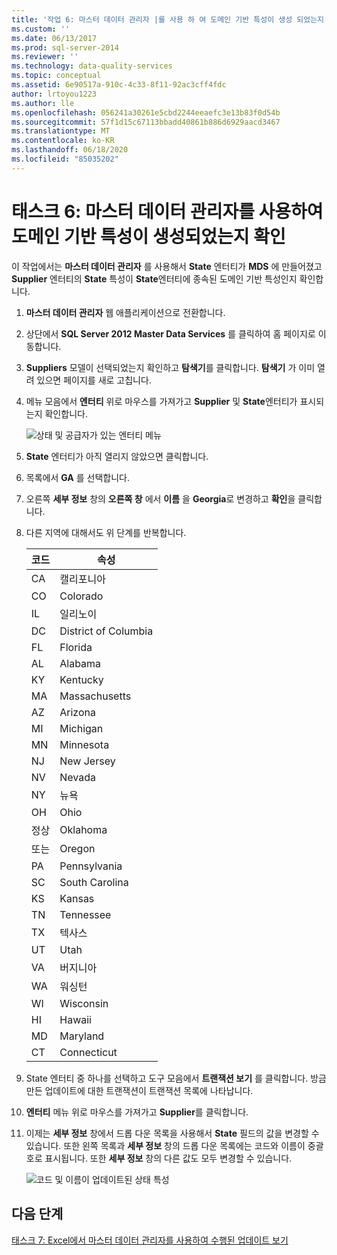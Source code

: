 ```yaml
---
title: '작업 6: 마스터 데이터 관리자 |를 사용 하 여 도메인 기반 특성이 생성 되었는지 확인 Microsoft Docs'
ms.custom: ''
ms.date: 06/13/2017
ms.prod: sql-server-2014
ms.reviewer: ''
ms.technology: data-quality-services
ms.topic: conceptual
ms.assetid: 6e90517a-910c-4c33-8f11-92ac3cff4fdc
author: lrtoyou1223
ms.author: lle
ms.openlocfilehash: 056241a30261e5cbd2244eeaefc3e13b83f0d54b
ms.sourcegitcommit: 57f1d15c67113bbadd40861b886d6929aacd3467
ms.translationtype: MT
ms.contentlocale: ko-KR
ms.lasthandoff: 06/18/2020
ms.locfileid: "85035202"
---
```

# <a name="task-6-verify-that-the-domain-based-attribute-is-created-using-master-data-manager"></a>태스크 6: 마스터 데이터 관리자를 사용하여 도메인 기반 특성이 생성되었는지 확인
  이 작업에서는 **마스터 데이터 관리자** 를 사용해서 **State** 엔터티가 **MDS** 에 만들어졌고 **Supplier** 엔터티의 **State** 특성이 **State**엔터티에 종속된 도메인 기반 특성인지 확인합니다.

1.  **마스터 데이터 관리자** 웹 애플리케이션으로 전환합니다.

2.  상단에서 **SQL Server 2012 Master Data Services** 를 클릭하여 홈 페이지로 이동합니다.

3.  **Suppliers** 모델이 선택되었는지 확인하고 **탐색기**를 클릭합니다. **탐색기** 가 이미 열려 있으면 페이지를 새로 고칩니다.

4.  메뉴 모음에서 **엔터티** 위로 마우스를 가져가고 **Supplier** 및 **State**엔터티가 표시되는지 확인합니다.

     ![상태 및 공급자가 있는 엔터티 메뉴](../../2014/tutorials/media/et-verifythatthedbaiscreatedusingmdm-01.jpg "상태 및 공급자가 있는 엔터티 메뉴")

5.  **State** 엔터티가 아직 열리지 않았으면 클릭합니다.

6.  목록에서 **GA** 를 선택합니다.

7.  오른쪽 **세부 정보** 창의 **오른쪽 창** 에서 **이름** 을 **Georgia**로 변경하고 **확인**을 클릭합니다.

8.  다른 지역에 대해서도 위 단계를 반복합니다.

    |코드|속성|
    |----------|----------|
    |CA|캘리포니아|
    |CO|Colorado|
    |IL|일리노이|
    |DC|District of Columbia|
    |FL|Florida|
    |AL|Alabama|
    |KY|Kentucky|
    |MA|Massachusetts|
    |AZ|Arizona|
    |MI|Michigan|
    |MN|Minnesota|
    |NJ|New Jersey|
    |NV|Nevada|
    |NY|뉴욕|
    |OH|Ohio|
    |정상|Oklahoma|
    |또는|Oregon|
    |PA|Pennsylvania|
    |SC|South Carolina|
    |KS|Kansas|
    |TN|Tennessee|
    |TX|텍사스|
    |UT|Utah|
    |VA|버지니아|
    |WA|워싱턴|
    |WI|Wisconsin|
    |HI|Hawaii|
    |MD|Maryland|
    |CT|Connecticut|

9. State 엔터티 중 하나를 선택하고 도구 모음에서 **트랜잭션 보기** 를 클릭합니다. 방금 만든 업데이트에 대한 트랜잭션이 트랜잭션 목록에 나타납니다.

10. **엔터티** 메뉴 위로 마우스를 가져가고 **Supplier**를 클릭합니다.

11. 이제는 **세부 정보** 창에서 드롭 다운 목록을 사용해서 **State** 필드의 값을 변경할 수 있습니다. 또한 왼쪽 목록과 **세부 정보** 창의 드롭 다운 목록에는 코드와 이름이 중괄호로 표시됩니다. 또한 **세부 정보** 창의 다른 값도 모두 변경할 수 있습니다.

     ![코드 및 이름이 업데이트된 상태 특성](../../2014/tutorials/media/et-verifythatthedbaiscreatedusingmdm-02.jpg "코드 및 이름이 업데이트된 상태 특성")

## <a name="next-step"></a>다음 단계
 [태스크 7: Excel에서 마스터 데이터 관리자를 사용하여 수행된 업데이트 보기](../../2014/tutorials/task-7-viewing-updates-made-using-master-data-manager-in-excel.md)


